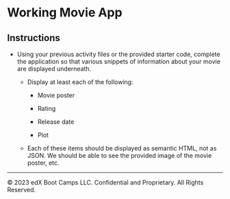 # Working Movie App

## Instructions

- Using your previous activity files or the provided starter code, complete the application so that various snippets of information about your movie are displayed underneath.

  - Display at least each of the following:

    - Movie poster

    - Rating

    - Release date

    - Plot

  - Each of these items should be displayed as semantic HTML, not as JSON. We should be able to see the provided image of the movie poster, etc.

---

© 2023 edX Boot Camps LLC. Confidential and Proprietary. All Rights Reserved.
